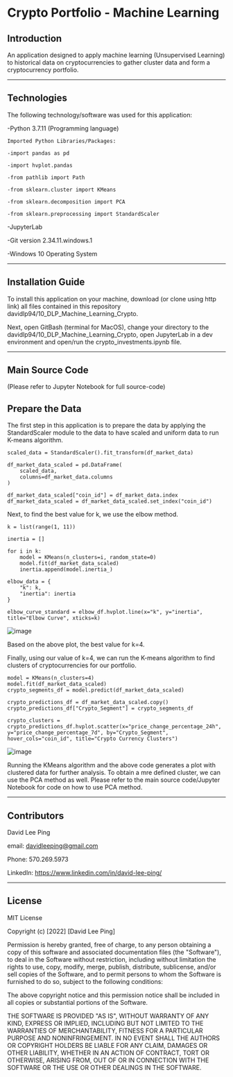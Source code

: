 # Crypto Portfolio - Machine Learning
## Introduction
An application designed to apply machine learning (Unsupervised Learning) to historical data on cryptocurrencies to gather cluster data and form a cryptocurrency portfolio.

---

## Technologies

The following technology/software was used for this application:


-Python 3.7.11 (Programming language)

    Imported Python Libraries/Packages:
    
    -import pandas as pd
    
    -import hvplot.pandas
    
    -from pathlib import Path
    
    -from sklearn.cluster import KMeans
    
    -from sklearn.decomposition import PCA
    
    -from sklearn.preprocessing import StandardScaler
    
-JupyterLab

-Git version 2.34.11.windows.1

-Windows 10 Operating System

---

## Installation Guide

To install this application on your machine, download (or clone using http link) all files contained in this repository davidlp94/10_DLP_Machine_Learning_Crypto.

Next, open GitBash (terminal for MacOS), change your directory to the davidlp94/10_DLP_Machine_Learning_Crypto, open JupyterLab in a dev environment and open/run the crypto_investments.ipynb file.

---

## Main Source Code
(Please refer to Jupyter Notebook for full source-code)
## Prepare the Data

The first step in this application is to prepare the data by applying the StandardScaler module to the data to have scaled and uniform data to run K-means algorithm.

```
scaled_data = StandardScaler().fit_transform(df_market_data)

df_market_data_scaled = pd.DataFrame(
    scaled_data,
    columns=df_market_data.columns
)

df_market_data_scaled["coin_id"] = df_market_data.index
df_market_data_scaled = df_market_data_scaled.set_index("coin_id")
```

Next, to find the best value for k, we use the elbow method.

```
k = list(range(1, 11))

inertia = []

for i in k:
    model = KMeans(n_clusters=i, random_state=0)
    model.fit(df_market_data_scaled)
    inertia.append(model.inertia_)

elbow_data = {
    "k": k,
    "inertia": inertia
}

elbow_curve_standard = elbow_df.hvplot.line(x="k", y="inertia", title="Elbow Curve", xticks=k)
```
![image](https://user-images.githubusercontent.com/96163075/156944943-ddeb80b5-a10b-4ffa-8d9f-e2a05d536fab.png)

Based on the above plot, the best value for k=4.

Finally, using our value of k=4, we can run the K-means algorithm to find clusters of cryptocurrencies for our portfolio.

```
model = KMeans(n_clusters=4)
model.fit(df_market_data_scaled)
crypto_segments_df = model.predict(df_market_data_scaled)

crypto_predictions_df = df_market_data_scaled.copy()
crypto_predictions_df["Crypto_Segment"] = crypto_segments_df

crypto_clusters = crypto_predictions_df.hvplot.scatter(x="price_change_percentage_24h", y="price_change_percentage_7d", by="Crypto_Segment", hover_cols="coin_id", title="Crypto Currency Clusters")
```
![image](https://user-images.githubusercontent.com/96163075/156945098-25019baf-aa9d-4665-a16b-01cc5b15e54c.png)

Running the KMeans algorithm and the above code generates a plot with clustered data for further analysis. To obtain a mre defined cluster, we can use the PCA method as well. Please refer to the main source code/Jupyter Notebook for code on how to use PCA method.

---

## Contributors

David Lee Ping

email: davidleeping@gmail.com

Phone: 570.269.5973

LinkedIn: https://www.linkedin.com/in/david-lee-ping/

---

## License

MIT License

Copyright (c) [2022] [David Lee Ping]

Permission is hereby granted, free of charge, to any person obtaining a copy
of this software and associated documentation files (the "Software"), to deal
in the Software without restriction, including without limitation the rights
to use, copy, modify, merge, publish, distribute, sublicense, and/or sell
copies of the Software, and to permit persons to whom the Software is
furnished to do so, subject to the following conditions:

The above copyright notice and this permission notice shall be included in all
copies or substantial portions of the Software.

THE SOFTWARE IS PROVIDED "AS IS", WITHOUT WARRANTY OF ANY KIND, EXPRESS OR
IMPLIED, INCLUDING BUT NOT LIMITED TO THE WARRANTIES OF MERCHANTABILITY,
FITNESS FOR A PARTICULAR PURPOSE AND NONINFRINGEMENT. IN NO EVENT SHALL THE
AUTHORS OR COPYRIGHT HOLDERS BE LIABLE FOR ANY CLAIM, DAMAGES OR OTHER
LIABILITY, WHETHER IN AN ACTION OF CONTRACT, TORT OR OTHERWISE, ARISING FROM,
OUT OF OR IN CONNECTION WITH THE SOFTWARE OR THE USE OR OTHER DEALINGS IN THE
SOFTWARE.


